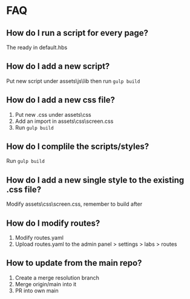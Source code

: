 # FAQ

## How do I run a script for every page?
The ready in default.hbs

## How do I add a new script?
Put new script under assets\js\lib then run `gulp build`

## How do I add a new css file?
1. Put new .css under assets\css
2. Add an import in assets\css\screen.css
3. Run `gulp build`

## How do I complile the scripts/styles?
Run `gulp build`

## How do I add a new single style to the existing .css file?
Modify assets\css\screen.css, remember to build after

## How do I modify routes?
1. Modify routes.yaml
2. Upload routes.yaml to the admin panel > settings > labs > routes

## How to update from the main repo?
1. Create a merge resolution branch
2. Merge origin/main into it
3. PR into own main